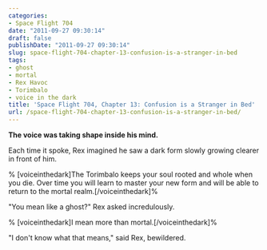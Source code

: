 ```yaml
---
categories:
- Space Flight 704
date: "2011-09-27 09:30:14"
draft: false
publishDate: "2011-09-27 09:30:14"
slug: space-flight-704-chapter-13-confusion-is-a-stranger-in-bed
tags:
- ghost
- mortal
- Rex Havoc
- Torimbalo
- voice in the dark
title: 'Space Flight 704, Chapter 13: Confusion is a Stranger in Bed'
url: /space-flight-704-chapter-13-confusion-is-a-stranger-in-bed/
---
```

**The voice was taking shape inside his mind.**

Each time it spoke, Rex imagined he saw a dark form slowly growing
clearer in front of him.

% \[voiceinthedark\]The Torimbalo keeps your soul rooted and whole when
you die. Over time you will learn to master your new form and will be
able to return to the mortal realm.\[/voiceinthedark\]%

"You mean like a ghost?" Rex asked incredulously.

% \[voiceinthedark\]I mean more than mortal.\[/voiceinthedark\]%

"I don't know what that means," said Rex, bewildered.